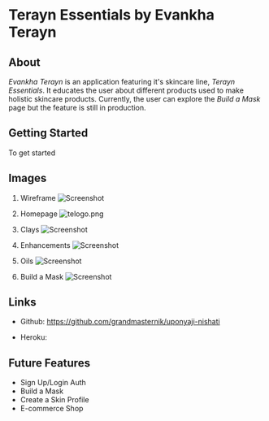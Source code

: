 # Terayn Essentials by Evankha Terayn

## About
*Evankha Terayn* is an application featuring it's skincare line, *Terayn Essentials*. It educates the user about different products used to make holistic skincare products.  Currently, the user can explore the *Build a Mask* page but the feature is still in production.

## Getting Started
To get started
## Images
1. Wireframe
![Screenshot]()

2. Homepage
![telogo.png](telogo.png)

3. Clays
![Screenshot]()

4. Enhancements
![Screenshot]()

5. Oils
![Screenshot]()

6. Build a Mask
![Screenshot]()

## Links
* Github: https://github.com/grandmasternik/uponyaji-nishati

* Heroku: 

## Future Features
* Sign Up/Login Auth
* Build a Mask
* Create a Skin Profile
* E-commerce Shop  
